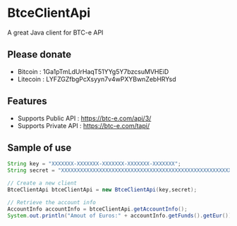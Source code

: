 BtceClientApi
=============

A great Java client for BTC-e API 

Please donate
-------------
* Bitcoin : 1Ga1pTmLdUrHaqT51YYg5Y7bzcsuMVHEiD
* Litecoin : LYFZGZfbgPcXsyyn7v4wPXYBwnZebHRYsd

Features
-------- 
* Supports Public API : https://btc-e.com/api/3/
* Supports Private API : https://btc-e.com/tapi/

Sample of use
-------------

```java
String key = "XXXXXXX-XXXXXXX-XXXXXXX-XXXXXXX-XXXXXXX";
String secret = "XXXXXXXXXXXXXXXXXXXXXXXXXXXXXXXXXXXXXXXXXXXXXXXXXXXXXXX";

// Create a new client 
BtceClientApi btceClientApi = new BtceClientApi(key,secret);

// Retrieve the account info
AccountInfo accountInfo = btceClientApi.getAccountInfo();
System.out.println("Amout of Euros:" + accountInfo.getFunds().getEur());
```